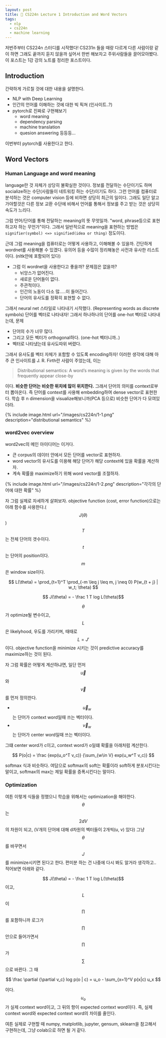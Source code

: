 ```yaml
---
layout: post
title: 📕 CS224n Lecture 1 Introduction and Word Vectors
tags:
  - nlp
  - cs224n
  - machine learning
---
```


저번주부터 CS224n 스터디를 시작했다! CS231n 들을 때랑 다르게 다른 사람이랑 같이 하면 그래도 끝까지 듣지 않을까 싶어서 한번 해보자고 주위사람들을 끌어모아봤다. 이 포스트는 1강 강의 노트를 정리한 포스트이다.

## Introduction

간략하게 가르칠 것에 대한 내용을 설명한다.

* NLP with Deep Learning
* 인간의 언어를 이해하는 것에 대한 빅 픽쳐 (인사이트..?)
* pytorch로 진짜로 구현해보기
  * word meaning
  * dependency parsing
  * machine translation
  * quesion answering 등등등...

이번부터 pytorch를 사용한다고 한다.

## Word Vectors

### Human Language and word meaning

language란 것 자체가 상당히 불확실한 것이다. 정보를 전달하는 수단이기도 하며 socialize하는 수단(사람들이 네트워킹 하는 수단)이기도 하다. 그런 언어를 컴퓨터로 분석하는 것은 computer vision 등에 비하면 상당히 최근의 일이다. 그래도 일단 알고 가야할것은 다른 정보 교환 수단에 비해서 언어를 통해서 정보를 주고 받는 것은 상당히 속도가 느리다.

그럼 언어/단어를 통해 전달하는 meaning의 뜻 무엇일까. "word, phrase등으로 표현하고자 하는 무언가"이다. 그래서 일반적으로 meaning을 표현하는 방법은 `signifier(symbol) <=> signified(idea or thing)` 정도이다.

근데 그럼 meaning을 컴퓨터로는 어떻게 사용하고, 이해해볼 수 있을까. 간단하게 wordnet를 사용해볼 수 있겠다. 유의어 등을 수많이 정리해놓은 사전과 유사한 리스트이다. (nltk안에 포함되어 있다)

* 그럼 이 wordnet을 사용한다고 좋을까? 문제점은 없을까?
  * 뉘앙스가 없어진다.
  * 새로운 단어들이 없다.
  * 주관적이다.
  * 인간의 노동이 다소 많..\...이 들어간다.
  * 단어의 유사도를 정확히 표현할 수 없다.

그래서 neural net 스타일로 나타내기 시작했다. (Representing words as discrete symbols) 단어를 벡터로 나타내자! 그래서 하나하나의 단어를 one-hot 벡터로 나타내는데, 문제

* 단어의 수가 너무 많다.
* 그리고 모든 벡터가 orthogonal하다. (one-hot 벡터니까..)
* 벡터로 나타냈는데 유사도따위 버렸다.

그래서 유사도를 벡터 자체가 포함할 수 있도록 encoding하자! 이러한 생각에 대해 아주 큰 인사이트를 J. R. Firth란 사람이 주었는데, 이는

> Distributional semantics: A word’s meaning is given by the words that frequently appear close-by

이다. **비슷한 단어는 비슷한 위치에 많이 위치한다.** 그래서 단어의 의미를 context로부터 뽑아온다. 즉 단어를 context를 사용해 embedding하여 dense vector로 표현한다. 학습 후 n dimension을 visualize해보니까(PCA 등으로) 비슷한 단어가 다 모여있더라.

{% include image.html url="/images/cs224n/1-1.png" description="distributional semantics" %}

### word2vec overview

word2vec의 메인 아이디어는 이거다.

* 큰 corpus의 데이터 안에서 모든 단어를 vector로 표현하자.
* word vector의 유사도를 이용해 해당 단어가 해당 context에 있을 확률을 계산하자.
* 계속 확률을 maximize하기 위해 word vector를 조절하자.

{% include image.html url="/images/cs224n/1-2.png" description="각각의 단어에 대한 확률" %}

자 그럼 실제로 자세하게 살펴보자. objective function (cost, error function)으로는 아래 함수를 사용한다.($$J(\theta)$$) $$T$$는 전체 단어의 갯수이다. $$t$$는 단어의 position이다. $$m$$은 window size이다.

$$ L(\theta) = \prod_{t=1}^T \prod_{-m \leq j \leq m, j \neq 0} P(w_{t + j} | w_t; \theta) $$

$$ J(\theta) = - \frac 1 T log L(\theta)$$

$$ \theta $$가 optimize될 변수이고, $$L$$은 likelyhood, 우도를 가리키며, 때때로 $$L = J'$$이다. objective function을 minimize 시키는 것이 predictive accuracy를 maximize하는 것이 된다.

자 그럼 확률은 어떻게 계산하냐면, 일단 먼저 $$\vec u$$와 $$\vec v$$를 먼저 정의한다.

* $$\vec u_w$$는 단어가 context word일때 쓰는 벡터이다.
* $$\vec v_w$$는 단어가 center word일때 쓰는 벡터이다.

그떄 center word가 c이고, context word가 o일떄 확률을 아래처럼 계산한다.

$$ P(o|c) = \frac {exp(u_o^T v_c)} {\sum_{w\in V} exp(u_w^T v_c)} $$

softmax 식과 비슷하다. 여담으로 softmax의 soft는 확률이라 soft하게 분포시킨다는 말이고, softmax의 max는 제일 확률을 증폭시킨다는 말이다.

### Optimization

여튼 이렇게 식들을 정했으니 학습을 위해서는 optimization을 해야한다. $$\theta$$는 $$2dV$$의 차원이 되고, (V개의 단어에 대해 d차원의 벡터들이 2개씩(u, v) 있다) 그냥 $$\theta$$를 바꾸면서 $$J$$를 minimize시키면 된다고 한다. 편미분 하는 건 나중에 다시 봐도 알거라 생각하고.. 적어보면 아래와 같다.

$$ J(\theta) = - \frac 1 T log L(\theta)$$ 이고, $$L$$이 $$\prod$$를 포함하니까 로그가 $$\prod$$안으로 들어가면서 $$\prod$$가 $$\sum$$으로 바뀐다. 그 때

$$ \frac \partial {\partial v_c} log p(o | c) = u_o - \sum_{x=1}^V p(x|c) u_x $$

이다. $$u_o$$가 실제 context word이고, 그 뒤의 항이 expected context word이다. 즉, 실제 context word와 expected context word의 차이를 줄인다.

여튼 실제로 구현할 때 numpy, matplotlib, jupyter, gensum, sklearn을 참고해서 구현하는데, 그냥 colab으로 하면 될 거 같다.
